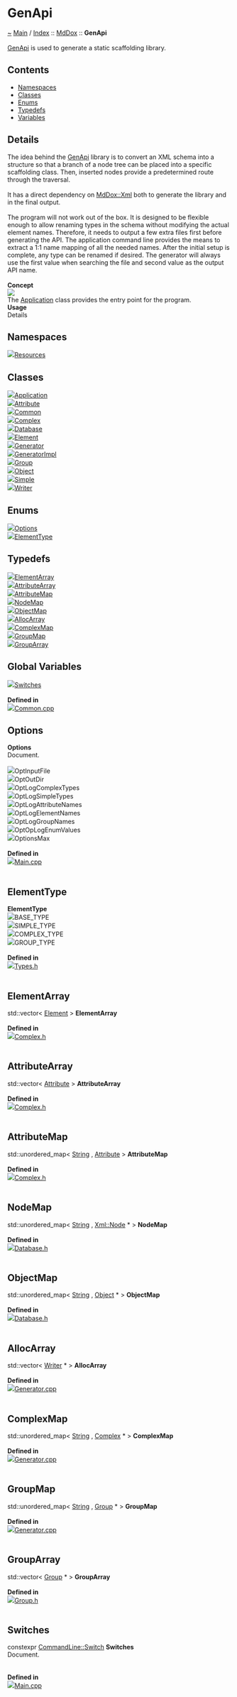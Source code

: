 <!DOCTYPE html>
<html>
<head>
</head>
<body>
<a id="genapi"></a>
<h1>GenApi</h1>
<a id="namespaceMdDox_1_1GenApi"></a>
<a id="mddoxgenapi"></a>
<a href="https://github.com/CharlesCarley/MdDox">~</a>
<a href="indexpage.md#main">Main</a>
<span class="inline-text">/</span>
<a href="index.md#index">Index</a>
<span class="inline-text">::</span>
<a href="namespaceMdDox.md#mddox">MdDox</a>
<span class="inline-text">::</span>
<span class="bold-text"><b>GenApi</b></span>
<br/>
<br/>
<a href="namespaceMdDox_1_1GenApi.md#genapi">GenApi</a>
<span class="inline-text"> is used to generate a static scaffolding library. </span>
<a id="contents"></a>
<h2>Contents</h2>
<ul>
<li><a href="#namespaces">Namespaces</a>
</li>
<li><a href="#classes">Classes</a>
</li>
<li><a href="#enums">Enums</a>
</li>
<li><a href="#typedefs">Typedefs</a>
</li>
<li><a href="#variables">Variables</a>
<br/>
</ul>
<a id="details"></a>
<h2>Details</h2>
<span class="inline-text">The idea behind the </span>
<a href="namespaceMdDox_1_1GenApi.md#genapi">GenApi</a>
<span class="inline-text"> library is to convert an XML schema into a structure so that a branch of a node tree can be placed into a specific scaffolding class. Then, inserted nodes provide a predetermined route through the traversal. </span>
<br/>
<br/>
<span class="inline-text">
 It has a direct dependency on </span>
<a href="namespaceMdDox_1_1Xml.md#mddoxxml">MdDox::Xml</a>
<span class="inline-text"> both to generate the library and in the final output. </span>
<br/>
<br/>
<span class="inline-text">
 The program will not work out of the box. It is designed to be flexible enough to allow renaming types in the schema without modifying the actual element names. Therefore, it needs to output a few extra files first before generating the API. The application command line provides the means to extract a 1:1 name mapping of all the needed names. After the initial setup is complete, any type can be renamed if desired. The generator will always use the first value when searching the file and second value as the output API name. </span>
<br/>
<br/>
<span class="bold-text"><b>Concept</b></span>
<br/>
<img src="../images/internal-diagram-2.dot.svg"/><br/>
<span class="inline-text">The </span>
<a href="classMdDox_1_1GenApi_1_1Application.md#application">Application</a>
<span class="inline-text"> class provides the entry point for the program. </span>
<br/>
<span class="bold-text"><b>Usage</b></span>
<br/>
<span class="inline-text">
 Details </span>
<a id="namespaces"></a>
<h2>Namespaces</h2>
<span class="icon-list-item"><a href="namespaceMdDox_1_1GenApi_1_1Resources.md#resources" class="icon-list-item"><img src="../images/namespace24px.svg" class="icon-list-item"/><span class="icon-list-item">Resources</span>
</a>
</span>
<br/>
<a id="classes"></a>
<h2>Classes</h2>
<span class="icon-list-item"><a href="classMdDox_1_1GenApi_1_1Application.md#application" class="icon-list-item"><img src="../images/class24px.svg" class="icon-list-item"/><span class="icon-list-item">Application</span>
</a>
</span>
<br/>
<span class="icon-list-item"><a href="structMdDox_1_1GenApi_1_1Attribute.md#attribute" class="icon-list-item"><img src="../images/class24px.svg" class="icon-list-item"/><span class="icon-list-item">Attribute</span>
</a>
</span>
<br/>
<span class="icon-list-item"><a href="classMdDox_1_1GenApi_1_1Common.md#common" class="icon-list-item"><img src="../images/class24px.svg" class="icon-list-item"/><span class="icon-list-item">Common</span>
</a>
</span>
<br/>
<span class="icon-list-item"><a href="classMdDox_1_1GenApi_1_1Complex.md#complex" class="icon-list-item"><img src="../images/class24px.svg" class="icon-list-item"/><span class="icon-list-item">Complex</span>
</a>
</span>
<br/>
<span class="icon-list-item"><a href="classMdDox_1_1GenApi_1_1Database.md#database" class="icon-list-item"><img src="../images/class24px.svg" class="icon-list-item"/><span class="icon-list-item">Database</span>
</a>
</span>
<br/>
<span class="icon-list-item"><a href="structMdDox_1_1GenApi_1_1Element.md#element" class="icon-list-item"><img src="../images/class24px.svg" class="icon-list-item"/><span class="icon-list-item">Element</span>
</a>
</span>
<br/>
<span class="icon-list-item"><a href="classMdDox_1_1GenApi_1_1Generator.md#generator" class="icon-list-item"><img src="../images/class24px.svg" class="icon-list-item"/><span class="icon-list-item">Generator</span>
</a>
</span>
<br/>
<span class="icon-list-item"><a href="classMdDox_1_1GenApi_1_1GeneratorImpl.md#generatorimpl" class="icon-list-item"><img src="../images/class24px.svg" class="icon-list-item"/><span class="icon-list-item">GeneratorImpl</span>
</a>
</span>
<br/>
<span class="icon-list-item"><a href="classMdDox_1_1GenApi_1_1Group.md#group" class="icon-list-item"><img src="../images/class24px.svg" class="icon-list-item"/><span class="icon-list-item">Group</span>
</a>
</span>
<br/>
<span class="icon-list-item"><a href="classMdDox_1_1GenApi_1_1Object.md#object" class="icon-list-item"><img src="../images/class24px.svg" class="icon-list-item"/><span class="icon-list-item">Object</span>
</a>
</span>
<br/>
<span class="icon-list-item"><a href="classMdDox_1_1GenApi_1_1Simple.md#simple" class="icon-list-item"><img src="../images/class24px.svg" class="icon-list-item"/><span class="icon-list-item">Simple</span>
</a>
</span>
<br/>
<span class="icon-list-item"><a href="classMdDox_1_1GenApi_1_1Writer.md#writer" class="icon-list-item"><img src="../images/class24px.svg" class="icon-list-item"/><span class="icon-list-item">Writer</span>
</a>
</span>
<br/>
<a id="enums"></a>
<h2>Enums</h2>
<span class="icon-list-item"><a href="#options" class="icon-list-item"><img src="../images/class24px.svg" class="icon-list-item"/><span class="icon-list-item">Options</span>
</a>
</span>
<br/>
<span class="icon-list-item"><a href="#elementtype" class="icon-list-item"><img src="../images/class24px.svg" class="icon-list-item"/><span class="icon-list-item">ElementType</span>
</a>
</span>
<br/>
<a id="typedefs"></a>
<h2>Typedefs</h2>
<span class="icon-list-item"><a href="#elementarray" class="icon-list-item"><img src="../images/class24px.svg" class="icon-list-item"/><span class="icon-list-item">ElementArray</span>
</a>
</span>
<br/>
<span class="icon-list-item"><a href="#attributearray" class="icon-list-item"><img src="../images/class24px.svg" class="icon-list-item"/><span class="icon-list-item">AttributeArray</span>
</a>
</span>
<br/>
<span class="icon-list-item"><a href="#attributemap" class="icon-list-item"><img src="../images/class24px.svg" class="icon-list-item"/><span class="icon-list-item">AttributeMap</span>
</a>
</span>
<br/>
<span class="icon-list-item"><a href="#nodemap" class="icon-list-item"><img src="../images/class24px.svg" class="icon-list-item"/><span class="icon-list-item">NodeMap</span>
</a>
</span>
<br/>
<span class="icon-list-item"><a href="#objectmap" class="icon-list-item"><img src="../images/class24px.svg" class="icon-list-item"/><span class="icon-list-item">ObjectMap</span>
</a>
</span>
<br/>
<span class="icon-list-item"><a href="#allocarray" class="icon-list-item"><img src="../images/class24px.svg" class="icon-list-item"/><span class="icon-list-item">AllocArray</span>
</a>
</span>
<br/>
<span class="icon-list-item"><a href="#complexmap" class="icon-list-item"><img src="../images/class24px.svg" class="icon-list-item"/><span class="icon-list-item">ComplexMap</span>
</a>
</span>
<br/>
<span class="icon-list-item"><a href="#groupmap" class="icon-list-item"><img src="../images/class24px.svg" class="icon-list-item"/><span class="icon-list-item">GroupMap</span>
</a>
</span>
<br/>
<span class="icon-list-item"><a href="#grouparray" class="icon-list-item"><img src="../images/class24px.svg" class="icon-list-item"/><span class="icon-list-item">GroupArray</span>
</a>
</span>
<br/>
<a id="global-variables"></a>
<h2>Global Variables</h2>
<span class="icon-list-item"><a href="#switches" class="icon-list-item"><img src="../images/class24px.svg" class="icon-list-item"/><span class="icon-list-item">Switches</span>
</a>
</span>
<br/>
<br/>
<span class="bold-text"><b>Defined in</b></span>
<br/>
<span class="icon-list-item"><a href="https://github.com/CharlesCarley/MdDox/blob/master/Tools/GenApi/Common.cpp#L29" class="icon-list-item"><img src="../images/file24px.svg" class="icon-list-item"/><span class="icon-list-item">Common.cpp</span>
</a>
</span>
<br/>
<a id="options"></a>
<h2>Options</h2>
<span class="bold-text"><b>Options</b></span>
<br/>
<span class="inline-text">Document. </span>
<br/>
<br/>
<div class="paragraph">
<span class="paragraph"><img src="../images/enum24px.svg"/><span class="inline-text">OptInputFile</span>
</span>
</div>
<div class="paragraph">
<span class="paragraph"><img src="../images/enum24px.svg"/><span class="inline-text">OptOutDir</span>
</span>
</div>
<div class="paragraph">
<span class="paragraph"><img src="../images/enum24px.svg"/><span class="inline-text">OptLogComplexTypes</span>
</span>
</div>
<div class="paragraph">
<span class="paragraph"><img src="../images/enum24px.svg"/><span class="inline-text">OptLogSimpleTypes</span>
</span>
</div>
<div class="paragraph">
<span class="paragraph"><img src="../images/enum24px.svg"/><span class="inline-text">OptLogAttributeNames</span>
</span>
</div>
<div class="paragraph">
<span class="paragraph"><img src="../images/enum24px.svg"/><span class="inline-text">OptLogElementNames</span>
</span>
</div>
<div class="paragraph">
<span class="paragraph"><img src="../images/enum24px.svg"/><span class="inline-text">OptLogGroupNames</span>
</span>
</div>
<div class="paragraph">
<span class="paragraph"><img src="../images/enum24px.svg"/><span class="inline-text">OptOpLogEnumValues</span>
</span>
</div>
<div class="paragraph">
<span class="paragraph"><img src="../images/enum24px.svg"/><span class="inline-text">OptionsMax</span>
</span>
</div>
<br/>
<span class="bold-text"><b>Defined in</b></span>
<br/>
<span class="icon-list-item"><a href="https://github.com/CharlesCarley/MdDox/blob/master/Tools/GenApi/Main.cpp#L38" class="icon-list-item"><img src="../images/file24px.svg" class="icon-list-item"/><span class="icon-list-item">Main.cpp</span>
</a>
</span>
<br/>
<br/>
<a id="elementtype"></a>
<h2>ElementType</h2>
<span class="bold-text"><b>ElementType</b></span>
<br/>
<div class="paragraph">
<span class="paragraph"><img src="../images/enum24px.svg"/><span class="inline-text">BASE_TYPE</span>
</span>
</div>
<div class="paragraph">
<span class="paragraph"><img src="../images/enum24px.svg"/><span class="inline-text">SIMPLE_TYPE</span>
</span>
</div>
<div class="paragraph">
<span class="paragraph"><img src="../images/enum24px.svg"/><span class="inline-text">COMPLEX_TYPE</span>
</span>
</div>
<div class="paragraph">
<span class="paragraph"><img src="../images/enum24px.svg"/><span class="inline-text">GROUP_TYPE</span>
</span>
</div>
<br/>
<span class="bold-text"><b>Defined in</b></span>
<br/>
<span class="icon-list-item"><a href="https://github.com/CharlesCarley/MdDox/blob/master/Tools/GenApi/Types.h#L30" class="icon-list-item"><img src="../images/file24px.svg" class="icon-list-item"/><span class="icon-list-item">Types.h</span>
</a>
</span>
<br/>
<br/>
<a id="elementarray"></a>
<h2>ElementArray</h2>
<span class="inline-text">std::vector&lt; </span>
<a href="structMdDox_1_1GenApi_1_1Element.md#element">Element</a>
<span class="inline-text"> &gt;</span>
<span class="bold-text"><b>ElementArray</b></span>
<br/>
<br/>
<span class="bold-text"><b>Defined in</b></span>
<br/>
<span class="icon-list-item"><a href="https://github.com/CharlesCarley/MdDox/blob/master/Tools/GenApi/Complex.h#L35" class="icon-list-item"><img src="../images/file24px.svg" class="icon-list-item"/><span class="icon-list-item">Complex.h</span>
</a>
</span>
<br/>
<br/>
<a id="attributearray"></a>
<h2>AttributeArray</h2>
<span class="inline-text">std::vector&lt; </span>
<a href="classMdDox_1_1Xml_1_1Attribute.md#attribute">Attribute</a>
<span class="inline-text"> &gt;</span>
<span class="bold-text"><b>AttributeArray</b></span>
<br/>
<br/>
<span class="bold-text"><b>Defined in</b></span>
<br/>
<span class="icon-list-item"><a href="https://github.com/CharlesCarley/MdDox/blob/master/Tools/GenApi/Complex.h#L36" class="icon-list-item"><img src="../images/file24px.svg" class="icon-list-item"/><span class="icon-list-item">Complex.h</span>
</a>
</span>
<br/>
<br/>
<a id="attributemap"></a>
<h2>AttributeMap</h2>
<span class="inline-text">std::unordered_map&lt; </span>
<a href="namespaceMdDox.md#string">String</a>
<span class="inline-text">, </span>
<a href="classMdDox_1_1Xml_1_1Attribute.md#attribute">Attribute</a>
<span class="inline-text"> &gt;</span>
<span class="bold-text"><b>AttributeMap</b></span>
<br/>
<br/>
<span class="bold-text"><b>Defined in</b></span>
<br/>
<span class="icon-list-item"><a href="https://github.com/CharlesCarley/MdDox/blob/master/Tools/GenApi/Complex.h#L37" class="icon-list-item"><img src="../images/file24px.svg" class="icon-list-item"/><span class="icon-list-item">Complex.h</span>
</a>
</span>
<br/>
<br/>
<a id="nodemap"></a>
<h2>NodeMap</h2>
<span class="inline-text">std::unordered_map&lt; </span>
<a href="namespaceMdDox.md#string">String</a>
<span class="inline-text">, </span>
<a href="classMdDox_1_1Xml_1_1Node.md#xmlnode">Xml::Node</a>
<span class="inline-text"> * &gt;</span>
<span class="bold-text"><b>NodeMap</b></span>
<br/>
<br/>
<span class="bold-text"><b>Defined in</b></span>
<br/>
<span class="icon-list-item"><a href="https://github.com/CharlesCarley/MdDox/blob/master/Tools/GenApi/Database.h#L37" class="icon-list-item"><img src="../images/file24px.svg" class="icon-list-item"/><span class="icon-list-item">Database.h</span>
</a>
</span>
<br/>
<br/>
<a id="objectmap"></a>
<h2>ObjectMap</h2>
<span class="inline-text">std::unordered_map&lt; </span>
<a href="namespaceMdDox.md#string">String</a>
<span class="inline-text">, </span>
<a href="classMdDox_1_1GenApi_1_1Object.md#object">Object</a>
<span class="inline-text"> * &gt;</span>
<span class="bold-text"><b>ObjectMap</b></span>
<br/>
<br/>
<span class="bold-text"><b>Defined in</b></span>
<br/>
<span class="icon-list-item"><a href="https://github.com/CharlesCarley/MdDox/blob/master/Tools/GenApi/Database.h#L38" class="icon-list-item"><img src="../images/file24px.svg" class="icon-list-item"/><span class="icon-list-item">Database.h</span>
</a>
</span>
<br/>
<br/>
<a id="allocarray"></a>
<h2>AllocArray</h2>
<span class="inline-text">std::vector&lt; </span>
<a href="classMdDox_1_1Xml_1_1Writer.md#writer">Writer</a>
<span class="inline-text"> * &gt;</span>
<span class="bold-text"><b>AllocArray</b></span>
<br/>
<br/>
<span class="bold-text"><b>Defined in</b></span>
<br/>
<span class="icon-list-item"><a href="https://github.com/CharlesCarley/MdDox/blob/master/Tools/GenApi/Generator.cpp#L42" class="icon-list-item"><img src="../images/file24px.svg" class="icon-list-item"/><span class="icon-list-item">Generator.cpp</span>
</a>
</span>
<br/>
<br/>
<a id="complexmap"></a>
<h2>ComplexMap</h2>
<span class="inline-text">std::unordered_map&lt; </span>
<a href="namespaceMdDox.md#string">String</a>
<span class="inline-text">, </span>
<a href="classMdDox_1_1GenApi_1_1Complex.md#complex">Complex</a>
<span class="inline-text"> * &gt;</span>
<span class="bold-text"><b>ComplexMap</b></span>
<br/>
<br/>
<span class="bold-text"><b>Defined in</b></span>
<br/>
<span class="icon-list-item"><a href="https://github.com/CharlesCarley/MdDox/blob/master/Tools/GenApi/Generator.cpp#L43" class="icon-list-item"><img src="../images/file24px.svg" class="icon-list-item"/><span class="icon-list-item">Generator.cpp</span>
</a>
</span>
<br/>
<br/>
<a id="groupmap"></a>
<h2>GroupMap</h2>
<span class="inline-text">std::unordered_map&lt; </span>
<a href="namespaceMdDox.md#string">String</a>
<span class="inline-text">, </span>
<a href="classMdDox_1_1GenApi_1_1Group.md#group">Group</a>
<span class="inline-text"> * &gt;</span>
<span class="bold-text"><b>GroupMap</b></span>
<br/>
<br/>
<span class="bold-text"><b>Defined in</b></span>
<br/>
<span class="icon-list-item"><a href="https://github.com/CharlesCarley/MdDox/blob/master/Tools/GenApi/Generator.cpp#L44" class="icon-list-item"><img src="../images/file24px.svg" class="icon-list-item"/><span class="icon-list-item">Generator.cpp</span>
</a>
</span>
<br/>
<br/>
<a id="grouparray"></a>
<h2>GroupArray</h2>
<span class="inline-text">std::vector&lt; </span>
<a href="classMdDox_1_1GenApi_1_1Group.md#group">Group</a>
<span class="inline-text"> * &gt;</span>
<span class="bold-text"><b>GroupArray</b></span>
<br/>
<br/>
<span class="bold-text"><b>Defined in</b></span>
<br/>
<span class="icon-list-item"><a href="https://github.com/CharlesCarley/MdDox/blob/master/Tools/GenApi/Group.h#L39" class="icon-list-item"><img src="../images/file24px.svg" class="icon-list-item"/><span class="icon-list-item">Group.h</span>
</a>
</span>
<br/>
<br/>
<a id="switches"></a>
<h2>Switches</h2>
<span class="inline-text">constexpr </span>
<a href="structMdDox_1_1CommandLine_1_1Switch.md#commandlineswitch">CommandLine::Switch</a>
<span class="bold-text"><b>Switches</b></span>
<br/>
<span class="inline-text">Document. </span>
<br/>
<br/>
<br/>
<span class="bold-text"><b>Defined in</b></span>
<br/>
<span class="icon-list-item"><a href="https://github.com/CharlesCarley/MdDox/blob/master/Tools/GenApi/Main.cpp#L53" class="icon-list-item"><img src="../images/file24px.svg" class="icon-list-item"/><span class="icon-list-item">Main.cpp</span>
</a>
</span>
<br/>
<br/>
</div>
</div>
</body>
</html>
